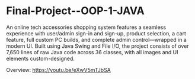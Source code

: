# Final-Project--OOP-1-JAVA
An online tech accessories shopping system features a seamless experience with user/admin sign-in and sign-up, product selection, a cart feature, full custom PC builds, and complete admin control—wrapped in a modern UI. Built using Java Swing and File I/O, the project consists of over 7,650 lines of raw Java code across 36 classes, with all images and UI elements custom-designed.

Overview: https://youtu.be/eXwV5mTJbSA


